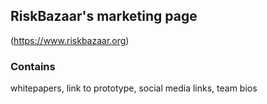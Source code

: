 

## RiskBazaar's marketing page
(https://www.riskbazaar.org)

### Contains
whitepapers, link to prototype, social media links, team bios

